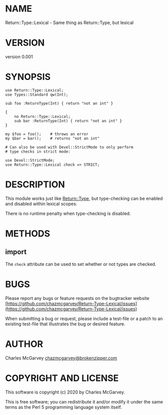 # NAME

Return::Type::Lexical - Same thing as Return::Type, but lexical

# VERSION

version 0.001

# SYNOPSIS

    use Return::Type::Lexical;
    use Types::Standard qw(Int);

    sub foo :ReturnType(Int) { return "not an int" }

    {
        no Return::Type::Lexical;
        sub bar :ReturnType(Int) { return "not an int" }
    }

    my $foo = foo();    # throws an error
    my $bar = bar();    # returns "not an int"

    # Can also be used with Devel::StrictMode to only perform
    # type checks in strict mode:

    use Devel::StrictMode;
    use Return::Type::Lexical check => STRICT;

# DESCRIPTION

This module works just like [Return::Type](https://metacpan.org/pod/Return%3A%3AType), but type-checking can be enabled and disabled within
lexical scopes.

There is no runtime penalty when type-checking is disabled.

# METHODS

## import

The `check` attribute can be used to set whether or not types are checked.

# BUGS

Please report any bugs or feature requests on the bugtracker website
[https://github.com/chazmcgarvey/Return-Type-Lexical/issues](https://github.com/chazmcgarvey/Return-Type-Lexical/issues)

When submitting a bug or request, please include a test-file or a
patch to an existing test-file that illustrates the bug or desired
feature.

# AUTHOR

Charles McGarvey <chazmcgarvey@brokenzipper.com>

# COPYRIGHT AND LICENSE

This software is copyright (c) 2020 by Charles McGarvey.

This is free software; you can redistribute it and/or modify it under
the same terms as the Perl 5 programming language system itself.

